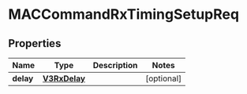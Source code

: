 
# MACCommandRxTimingSetupReq

## Properties
Name | Type | Description | Notes
------------ | ------------- | ------------- | -------------
**delay** | [**V3RxDelay**](V3RxDelay.md) |  |  [optional]



